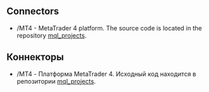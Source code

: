 ## Connectors
* /MT4 - MetaTrader 4 platform. The source code is located in the repository [mql_projects](https://github.com/terentjew-alexey/mql_projects "GitHub").

## Коннекторы
* /MT4 - Платформа MetaTrader 4. Исходный код находится в репозитории [mql_projects](https://github.com/terentjew-alexey/mql_projects "GitHub").
